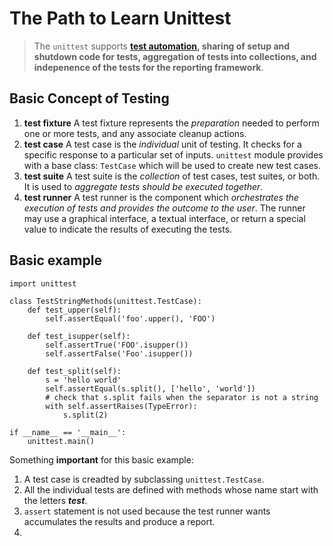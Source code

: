 # The Path to Learn Unittest
> The `unittest` supports **[test automation](https://en.wikipedia.org/wiki/Test_automation), sharing of setup and shutdown code for tests, aggregation of tests into collections, and indepenence of the tests for the reporting framework**.
## Basic Concept of Testing
1. __test fixture__
A test fixture represents the _preparation_ needed to perform one or more tests, and any associate cleanup actions.
2. __test case__
A test case is the _individual_ unit of testing. It checks for a specific response to a particular set of inputs. `unittest` module provides with a base class: `TestCase` which will be used to create new test cases.
3. __test suite__
A test suite is the _collection_ of test cases, test suites, or both. It is used to _aggregate tests should be executed together_.
4. __test runner__
A test runner is the component which _orchestrates the execution of tests and provides the outcome to the user_. The runner may use a graphical interface, a textual interface, or return a special value to indicate the results of executing the tests.
## Basic example
```
import unittest

class TestStringMethods(unittest.TestCase):
    def test_upper(self):
        self.assertEqual('foo'.upper(), 'FOO')
        
    def test_isupper(self):
        self.assertTrue('FOO'.isupper())
        self.assertFalse('Foo'.isupper())
        
    def test_split(self):
        s = 'hello world'
        self.assertEqual(s.split(), ['hello', 'world'])
        # check that s.split fails when the separator is not a string
        with self.assertRaises(TypeError):
            s.split(2)

if __name__ == '__main__':
    unittest.main()
```
Something __important__ for this basic example:
1. A test case is creadted by subclassing `unittest.TestCase`.
2. All the individual tests are defined with methods whose name start with the letters _**test**_.
3. `assert` statement is not used because the test runner wants accumulates the results and produce a report.
4. 
